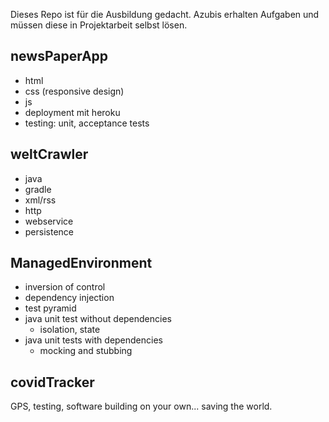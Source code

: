 

Dieses Repo ist für die Ausbildung gedacht. Azubis erhalten Aufgaben und müssen diese in Projektarbeit selbst lösen.

newsPaperApp
------------
- html
- css (responsive design)
- js
- deployment mit heroku
- testing: unit, acceptance tests

weltCrawler
------------
- java
- gradle
- xml/rss
- http
- webservice
- persistence

ManagedEnvironment
------------------
- inversion of control
- dependency injection
- test pyramid
- java unit test without dependencies
  - isolation, state
- java unit tests with dependencies
  - mocking and stubbing


covidTracker
------------

GPS, testing, software building on your own... saving the world.